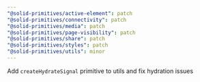 ```yaml
---
"@solid-primitives/active-element": patch
"@solid-primitives/connectivity": patch
"@solid-primitives/media": patch
"@solid-primitives/page-visibility": patch
"@solid-primitives/share": patch
"@solid-primitives/styles": patch
"@solid-primitives/utils": minor
---
```


Add `createHydrateSignal` primitive to utils and fix hydration issues
